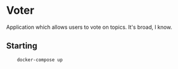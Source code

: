 # Voter

Application which allows users to vote on topics.  It's broad, I know.

## Starting

```
    docker-compose up
```
